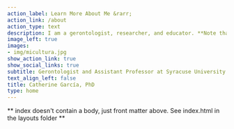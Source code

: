 ```yaml
---
action_label: Learn More About Me &rarr;
action_link: /about
action_type: text
description: I am a gerontologist, researcher, and educator. **Note that this website is under construction.**
image_left: true
images:
- img/micultura.jpg
show_action_link: true
show_social_links: true
subtitle: Gerontologist and Assistant Professor at Syracuse University.
text_align_left: false
title: Catherine García, PhD
type: home
---
```


** index doesn't contain a body, just front matter above.
See index.html in the layouts folder **
